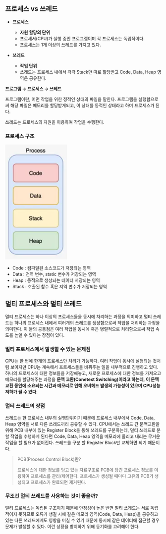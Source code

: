 ## 프로세스 vs 쓰레드

- **프로세스**
  - **자원 할당의 단위**
  - 프로세서(CPU)가 실행 중인 프로그램이며 각 프로세스는 독립적이다.
  - 프로세스는 1개 이상의 쓰레드를 가지고 있다.

- **쓰레드**
  - **작업 단위**
  - 쓰레드는 프로세스 내에서 각각 Stack만 따로 할당받고 Code, Data, Heap 영역은 공유한다.

**프로그램 → 프로세스 → 쓰레드**

프로그램이란, 어떤 작업을 위한 정적인 상태의 파일을 말한다. 프로그램을 실행함으로써 해당 파일은 메모리를 할당받게되고, 이 상태를 동적인 상태라고 하며 프로세스가 된다.

쓰레드는 프로세스의 자원을 이용하여 작업을 수행한다.

### 프로세스 구조

![img](https://github.com/dilmah0203/TIL/blob/main/Image/Process1.png)  

- Code : 컴파일된 소스코드가 저장되는 영역
- Data : 전역 변수, static 변수가 저장되는 영역
- Heap : 동적으로 생성되는 데이터 저장되는 영역
- Stack : 호출된 함수 혹은 지역 변수가 저장되는 영역

## 멀티 프로세스와 멀티 쓰레드

멀티 프로세스는 하나 이상의 프로세스들을 동시에 처리하는 과정을 의미하고 멀티 쓰레드는 하나의 프로세스 내에서 여러개의 쓰레드를 생성함으로써 작업을 처리하는 과정을 의미한다. 이 둘의 공통점은 여러 작업을 동시에 혹은 병렬적으로 처리함으로써 작업 속도를 높일 수 있다는 장점이 있다.
  
### 멀티 프로세스에서 발생할 수 있는 문제점
  
CPU는 한 번에 한개의 프로세스만 처리가 가능하다. 여러 작업이 동시에 실행되는 것처럼 보이지만 CPU는 계속해서 프로세스들을 바꿔주는 일을 내부적으로 진행하고 있다. 하나의 프로세스에 대한 정보들을 저장해놓고, 새로운 프로세스에 대한 정보를 가져오고 메모리를 할당해주는 과정을 **문맥 교환(Conetext Switching)이라고 하는데, 이 문맥교환 동안에 소요되는 시간과 메모리로 인해 오버헤드 발생의 가능성이 있으며 CPU성능 저하가 될 수 있다.**
  
### 멀티 쓰레드의 장점
  
쓰레드는 한 프로세스 내부의 실행단위이기 때문에 프로세스 내부에서 Code, Data, Heap 영역을 서로 다른 쓰레드끼리 공유할 수 있다. CPU에서는 쓰레드 간 문맥교환을 위해 PCB 내부에 있는 Register Block을 통해 쓰레드를 구분하는데, 멀티 쓰레드로 분할 작업을 수행하게 된다면 Code, Data, Heap 영역을 메모리에 올리고 내리는 무거운 작업을 할 필요가 없어진다. 쓰레드를 구분 할 Register Block만 교체하면 되기 때문이다.
  
> PCB(Process Control Block)란? 
> 
> 프로세스에 대한 정보를 담고 있는 자료구조로 PCB에 담긴 프로세스 정보를 이용하여 프로세스를 관리/제어한다. 프로세스가 생성될 때마다 고유의 PCB가 생성되고 프로세스가 완료되면 제거된다.

### 무조건 멀티 쓰레드를 사용하는 것이 좋을까?

멀티 프로세스는 독립된 구조이기 때문에 안정성이 높은 반면 멀티 쓰레드는 서로 독립적이지 못하므로 오류가 생길 시에 같은 메모리 영역(Code, Data, Heap)을 공유하고 있는 다른 쓰레드에게도 영향을 미칠 수 있기 때문에 동시에 같은 데이터에 접근할 경우 문제가 발생할 수 있다. 이런 상황을 방지하기 위해 동기화를 고려해야 한다.


